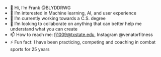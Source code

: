 - 👋 Hi, I’m Frank @BLYDDRWG
- 👀 I’m interested in Machine learning, AI, and user experience
- 🌱 I’m currently working towards a C.S. degree
- 💞️ I’m looking to collaborate on anything that can better help me understand what you can create
- 📫 How to reach me: fj1009@txstate.edu, Instagram @venatorfitness
- ⚡ Fun fact: I have been practicing, competing and coaching in combat sports for 25 years

<!---
BLYDDRWG/BLYDDRWG is a ✨ special ✨ repository because its `README.md` (this file) appears on your GitHub profile.
You can click the Preview link to take a look at your changes.
--->
